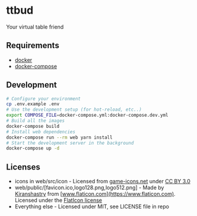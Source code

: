 # ttbud

Your virtual table friend

## Requirements

- [docker](https://docs.docker.com/v17.09/engine/installation/)
- [docker-compose](https://docs.docker.com/compose/install/)

## Development

```bash
# Configure your environment
cp .env.example .env
# Use the development setup (for hot-reload, etc..)
export COMPOSE_FILE=docker-compose.yml:docker-compose.dev.yml
# Build all the images
docker-compose build
# Install web dependencies
docker-compose run --rm web yarn install
# Start the development server in the background
docker-compose up -d
```

## Licenses

- icons in web/src/icon - Licensed from [game-icons.net](https://game-icons.net) under [CC BY 3.0](https://creativecommons.org/licenses/by/3.0/)
- web/public/\[favicon.ico,logo128.png,logo512.png\] - Made by [Kiranshastry](https://www.flaticon.com/authors/kiranshastry) from
[www.flaticon.com](https://www.flaticon.com). Licensed under the [FlatIcon license](https://file000.flaticon.com/downloads/license/license.pdf)
- Everything else - Licensed under MIT, see LICENSE file in repo
